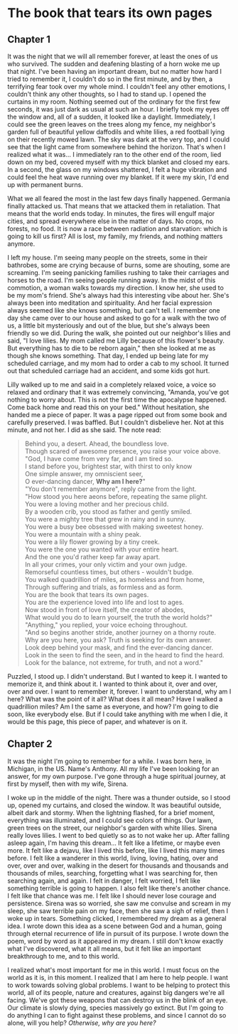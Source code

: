 # The book that tears its own pages

## Chapter 1

It was the night that we will all remember forever, at least the ones of us who survived. The sudden and deafening blasting of a horn woke me up that night. I've been having an important dream, but no matter how hard I tried to remember it, I couldn't do so in the first minute, and by then, a terrifying fear took over my whole mind. I couldn't feel any other emotions, I couldn't think any other thoughts, so I had to stand up. I opened the curtains in my room. Nothing seemed out of the ordinary for the first few seconds, it was just dark as usual at such an hour. I briefly took my eyes off the window and, all of a sudden, it looked like a daylight. Immediately, I could see the green leaves on the trees along my fence, my neighbor's garden full of beautiful yellow daffodils and white lilies, a red football lying on their recently mowed lawn. The sky was dark at the very top, and I could see that the light came from somewhere behind the horizon. That's when I realized what it was... I immediately ran to the other end of the room, lied down on my bed, covered myself with my thick blanket and closed my ears. In a second, the glass on my windows shattered, I felt a huge vibration and could feel the heat wave running over my blanket. If it were my skin, I'd end up with permanent burns.

What we all feared the most in the last few days finally happened. Germania finally attacked us. That means that we attacked them in retaliation. That means that the world ends today. In minutes, the fires will engulf major cities, and spread everywhere else in the matter of days. No crops, no forests, no food. It is now a race between radiation and starvation: which is going to kill us first? All is lost, my family, my friends, and nothing matters anymore.

I left my house. I'm seeing many people on the streets, some in their bathrobes, some are crying because of burns, some are shouting, some are screaming. I'm seeing panicking families rushing to take their carriages and horses to the road. I'm seeing people running away. In the midst of this commotion, a woman walks towards my direction. I know her, she used to be my mom's friend. She's always had this interesting vibe about her. She's always been into meditation and spirituality. And her facial expression always seemed like she knows something, but can't tell. I remember one day she came over to our house and asked to go for a walk with the two of us, a little bit mysteriously and out of the blue, but she's always been friendly so we did. During the walk, she pointed out our neighbor's lilies and said, "I love lilies. My mom called me Lilly because of this flower's beauty. But everything has to die to be reborn again," then she looked at me as though she knows something. That day, I ended up being late for my scheduled carriage, and my mom had to order a cab to my school. It turned out that scheduled carriage had an accident, and some kids got hurt.

Lilly walked up to me and said in a completely relaxed voice, a voice so relaxed and ordinary that it was extremely convincing, "Amanda, you've got nothing to worry about. This is not the first time the apocalypse happened. Come back home and read this on your bed." Without hesitation, she handed me a piece of paper. It was a page ripped out from some book and carefully preserved. I was baffled. But I couldn't disbelieve her. Not at this minute, and not her. I did as she said. The note read:

> Behind you, a desert. Ahead, the boundless love.  
> Though scared of awesome presence, you raise your voice above.  
> "God, I have come from very far, and I am tired so.  
> I stand before you, brightest star, with thirst to only know  
> One simple answer, my omniscient seer,  
> O ever-dancing dancer, **Why am I here?**"  
> "You don't remember anymore", reply came from the light.  
> "How stood you here aeons before, repeating the same plight.  
> You were a loving mother and her precious child.  
> By a wooden crib, you stood as father and gently smiled.  
> You were a mighty tree that grew in rainy and in sunny.  
> You were a busy bee obsessed with making sweetest honey.  
> You were a mountain with a shiny peak.  
> You were a lily flower growing by a tiny creek.  
> You were the one you wanted with your entire heart.  
> And the one you'd rather keep far away apart.  
> In all your crimes, your only victim and your own judge.  
> Remorseful countless times, but others - wouldn't budge.  
> You walked quadrillion of miles, as homeless and from home,  
> Through suffering and trials, as formless and as form.  
> You are the book that tears its own pages.  
> You are the experience loved into life and lost to ages.  
> Now stood in front of love itself, the creator of abodes,  
> What would you do to learn yourself, the truth the world holds?"  
> "Anything," you replied, your voice echoing throughout.  
> "And so begins another stride, another journey on a thorny route.  
> Why are you here, you ask? Truth is seeking for its own answer.  
> Look deep behind your mask, and find the ever-dancing dancer.  
> Look in the seen to find the seen, and in the heard to find the heard.  
> Look for the balance, not extreme, for truth, and not a word."

Puzzled, I stood up. I didn't understand. But I wanted to keep it. I wanted to memorize it, and think about it. I wanted to think about it, over and over, over and over. I want to remember it, forever. I want to understand, why am I here? What was the point of it all? What does it all mean? Have I walked a quadrillion miles? Am I the same as everyone, and how? I'm going to die soon, like everybody else. But if I could take anything with me when I die, it would be this page, this piece of paper, and whatever is on it.

## Chapter 2

It was the night I'm going to remember for a while. I was born here, in Michigan, in the US. Name's Anthony. All my life I've been looking for an answer, for my own purpose. I've gone through a huge spiritual journey, at first by myself, then with my wife, Sirena.

I woke up in the middle of the night. There was a thunder outside, so I stood up, opened my curtains, and closed the window. It was beautiful outside, albeit dark and stormy. When the lightning flashed, for a brief moment, everything was illuminated, and I could see colors of things. Our lawn, green trees on the street, our neighbor's garden with white lilies. Sirena really loves lilies. I went to bed quietly so as to not wake her up. After falling asleep again, I'm having this dream... It felt like a lifetime, or maybe even more. It felt like a dejavu, like I lived this before, like I lived this many times before. I felt like a wanderer in this world, living, loving, hating, over and over, over and over, walking in the desert for thousands and thousands and thousands of miles, searching, forgetting what I was searching for, then searching again, and again. I felt in danger, I felt worried, I felt like something terrible is going to happen. I also felt like there's another chance. I felt like that chance was me. I felt like I should never lose courage and persistence. Sirena was so worried, she saw me convulse and scream in my sleep, she saw terrible pain on my face, then she saw a sigh of relief, then I woke up in tears. Something clicked, I remembered my dream as a general idea. I wrote down this idea as a scene between God and a human, going through eternal recurrence of life in pursuit of its purpose. I wrote down the poem, word by word as it appeared in my dream. I still don't know exactly what I've discovered, what it all means, but it felt like an important breakthrough to me, and to this world.

I realized what's most important for me in this world. I must focus on the world as it is, in this moment. I realized that I am here to help people. I want to work towards solving global problems. I want to be helping to protect this world, all of its people, nature and creatures, against big dangers we're all facing. We've got these weapons that can destroy us in the blink of an eye. Our climate is slowly dying, species massively go extinct. But I'm going to do anything I can to fight against these problems, and since I cannot do so alone, will you help? *Otherwise, why are you here?*